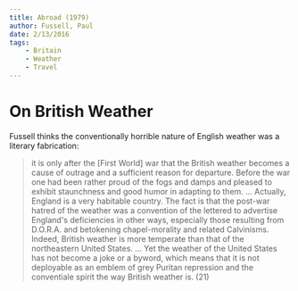 ```yaml
---
title: Abroad (1979)
author: Fussell, Paul
date: 2/13/2016
tags: 
    - Britain
    - Weather
    - Travel
---
```


# On British Weather

Fussell thinks the conventionally horrible nature of English weather was a literary fabrication:

> it is only after the [First World] war that the British weather becomes a cause of outrage and a sufficient reason for departure. Before the war one had been rather proud of the fogs and damps and pleased to exhibit staunchness and good humor in adapting to them. ... Actually, England is a very habitable country. The fact is that the post-war hatred of the weather was a convention of the lettered to advertise England's deficiencies in other ways, especially those resulting from D.O.R.A. and betokening chapel-morality and related Calvinisms. Indeed, British weather is more temperate than that of the northeastern United States. ... Yet the weather of the United States has not become a joke or a byword, which means that it is not deployable as an emblem of grey Puritan repression and the conventiale spirit the way British weather is. (21)
